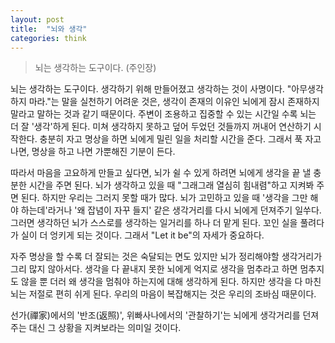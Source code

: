 ```yaml
---
layout: post
title:  "뇌와 생각"
categories: think
---
```


> 뇌는 생각하는 도구이다. (주인장)


뇌는 생각하는 도구이다. 생각하기 위해 만들어졌고 생각하는 것이 사명이다. "아무생각 하지 마라."는 말을 실천하기 어려운 것은, 생각이 존재의 이유인 뇌에게 잠시 존재하지 말라고 말하는 것과 같기 때문이다. 주변이 조용하고 집중할 수 있는 시간일 수록 뇌는 더 잘 '생각'하게 된다. 미쳐 생각하지 못하고 덮어 두었던 것들까지 꺼내어 연산하기 시작한다. 충분히 자고 명상을 하면 뇌에게 밀린 일을 처리할 시간을 준다. 그래서 푹 자고 나면, 명상을 하고 나면 가뿐해진 기분이 든다. 

따라서 마음을 고요하게 만들고 싶다면, 뇌가 쉴 수 있게 하려면 뇌에게 생각을 끝 낼 충분한 시간을 주면 된다. 뇌가 생각하고 있을 때 "그래그래 열심히 힘내렴"하고 지켜봐 주면 된다. 하지만 우리는 그러지 못할 때가 많다. 뇌가 고민하고 있을 때 '생각을 그만 해야 하는데'라거나 '왜 잡념이 자꾸 들지' 같은 생각거리를 다시 뇌에게 던져주기 일쑤다. 그러면 생각하던 뇌가 스스로를 생각하는 일거리를 하나 더 맡게 된다. 꼬인 실을 풀려다가 실이 더 엉키게 되는 것이다. 그래서 "Let it be"의 자세가 중요하다. 

자주 명상을 할 수록 더 잘되는 것은 숙달되는 면도 있지만 뇌가 정리해야할 생각거리가 그리 많지 않아서다. 생각을 다 끝내지 못한 뇌에게 억지로 생각을 멈추라고 하면 멈추지도 않을 뿐 더러 왜 생각을 멈춰야 하는지에 대해 생각하게 된다. 하지만 생각을 다 마친 뇌는 저절로 편히 쉬게 된다. 우리의 마음이 복잡해지는 것은 우리의 조바심 때문이다. 

선가(禪家)에서의 '반조(返照)', 위빠사나에서의 '관찰하기'는 뇌에게 생각거리를 던져주는 대신 그 상황을 지켜보라는 의미일 것이다. 
